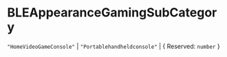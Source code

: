 # **BLEAppearanceGamingSubCategory**
`"HomeVideoGameConsole"` | `"Portablehandheldconsole"` | {
  Reserved: `number`
}